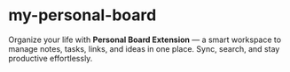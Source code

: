# my-personal-board
Organize your life with **Personal Board Extension** — a smart workspace to manage notes, tasks, links, and ideas in one place. Sync, search, and stay productive effortlessly.
